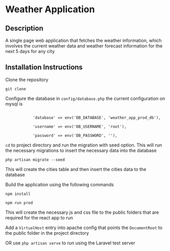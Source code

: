 <h1>Weather Application</h1>
<h2>Description</h2>
<p>A single page web application that fetches the weather information, 
which involves the current weather data and weather forecast information
for the next 5 days for any city
</p>
<h2>Installation Instructions</h2>
<p>Clone the repository</p>
<code>git clone</code>
<p>Configure the database in <code>config/database.php</code> the current configuration on mysql is</p>
<code>
            'database' => env('DB_DATABASE', 'weather_app_prod_db'),<br>
            'username' => env('DB_USERNAME', 'root'),<br>
            'password' => env('DB_PASSWORD', ''),
</code>
<p><code>cd</code> to project directory and run the migration with seed option. This will run the necessary 
migrations to insert the necessary data into the database</p>
<code>php artisan migrate --seed</code>
<p></p>
<p>This will create the cities table and then insert the cities data to the database</p>
<p>Build the application using the following commands</p>
<code>npm install <br>
npm run prod
</code>
<p>This will create the necessary js and css file to the public folders
that are required for the react app to run</p>
<p>Add a <code>VirtualHost</code> entry into apache config that points the <code>DocumentRoot</code> to the
public folder in the project directory</p>
<p>OR use <code>php artisan serve</code> to run using the Laravel test server</p>
